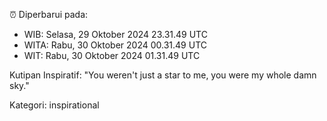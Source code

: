 ⏰ Diperbarui pada:
- WIB: Selasa, 29 Oktober 2024 23.31.49 UTC
- WITA: Rabu, 30 Oktober 2024 00.31.49 UTC
- WIT: Rabu, 30 Oktober 2024 01.31.49 UTC

Kutipan Inspiratif:
"You weren't just a star to me, you were my whole damn sky."


Kategori: inspirational

